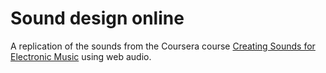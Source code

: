 # Sound design online

A replication of the sounds from the Coursera course [Creating Sounds for Electronic Music](https://www.coursera.org/learn/music-synthesizer) using web audio.

